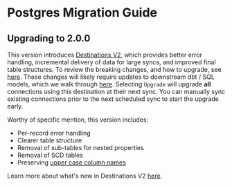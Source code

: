 # Postgres Migration Guide

## Upgrading to 2.0.0

This version introduces
[Destinations V2](/release_notes/upgrading_to_destinations_v2/#what-is-destinations-v2), which
provides better error handling, incremental delivery of data for large syncs, and improved final
table structures. To review the breaking changes, and how to upgrade, see
[here](/release_notes/upgrading_to_destinations_v2/#quick-start-to-upgrading). These changes will
likely require updates to downstream dbt / SQL models, which we walk through
[here](/release_notes/upgrading_to_destinations_v2/#updating-downstream-transformations). Selecting
`Upgrade` will upgrade **all** connections using this destination at their next sync. You can
manually sync existing connections prior to the next scheduled sync to start the upgrade early.

Worthy of specific mention, this version includes:

- Per-record error handling
- Clearer table structure
- Removal of sub-tables for nested properties
- Removal of SCD tables
- Preserving
  [upper case column names](https://docs.airbyte.com/release_notes/upgrading_to_destinations_v2/#destinations-v2-implementation-differences)

Learn more about what's new in Destinations V2 [here](/using-airbyte/core-concepts/typing-deduping).
